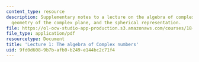 ```yaml
---
content_type: resource
description: Supplementary notes to a lecture on the algebra of complex numbers, the
  geometry of the complex plane, and the spherical representation.
file: https://ol-ocw-studio-app-production.s3.amazonaws.com/courses/18-112-functions-of-a-complex-variable-fall-2008/9fd0d6089b7bafb0b249e144bc2c71f4_lecture1.pdf
file_type: application/pdf
resourcetype: Document
title: 'Lecture 1: The algebra of Complex numbers'
uid: 9fd0d608-9b7b-afb0-b249-e144bc2c71f4
---
```

